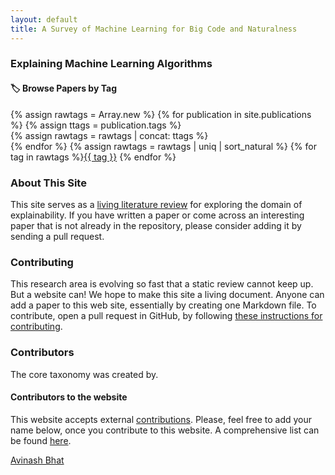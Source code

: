 ```yaml
---
layout: default
title: A Survey of Machine Learning for Big Code and Naturalness
---
```

### Explaining Machine Learning Algorithms


#### 🏷 Browse Papers by Tag
{% assign rawtags = Array.new %}
{% for publication in site.publications %}
  {% assign ttags = publication.tags  %}  
  {% assign rawtags = rawtags | concat: ttags %}  
{% endfor %}
{% assign rawtags = rawtags | uniq | sort_natural %}
{% for tag in rawtags %}<tag><a href="/tags.html#{{ tag }}">{{ tag }}</a></tag> {% endfor %}

### About This Site

This site serves as a [living literature review](https://en.wikipedia.org/wiki/Living_review) for exploring the domain of explainability. If you have written a paper or come across an interesting paper that is not already in the repository, please consider adding it by sending a pull request. 

### Contributing

This research area is evolving so fast that a static review cannot keep up.
But a website can! We hope to make this site a living document.
Anyone can add a paper to this web site, essentially by creating one Markdown file.
To contribute, open a pull request in GitHub, by following [these instructions 
for contributing](contributing.html).

### Contributors

The core taxonomy was created by. 

#### Contributors to the website
This website accepts external [contributions](/contributing.html).
Please, feel free to add your name below, once you contribute to this
website. A comprehensive list can be found [here](https://github.com/x/xx/graphs/contributors).

[Avinash Bhat](https://avinashbhat.github.io/about)

